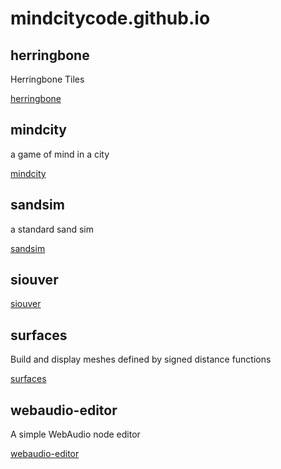 # mindcitycode.github.io

## herringbone

Herringbone Tiles

[herringbone](./pages/herringbone/dist/)

## mindcity

a game of mind in a city

[mindcity](./pages/mindcity/dist/)

## sandsim

a standard sand sim

[sandsim](./pages/sandsim/dist/)

## siouver



[siouver](./pages/siouver/dist/)

## surfaces

Build and display meshes defined by signed distance functions

[surfaces](./pages/surfaces/dist/)

## webaudio-editor

A simple WebAudio node editor

[webaudio-editor](./pages/webaudio-editor/dist/)